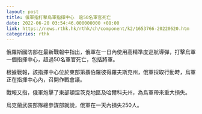```yaml
---
layout: post
title: 俄軍指打擊烏軍指揮中心　逾50名軍官死亡
date: 2022-06-20 03:54:46.000000000 +08:00
link: https://news.rthk.hk/rthk/ch/component/k2/1653766-20220620.htm
categories: rthk
---
```


俄羅斯國防部在最新戰報中指出，俄軍在一日內使用高精準度巡航導彈，打擊烏軍一個指揮中心，超過50名軍官死亡，包括將軍。

根據戰報，該指揮中心位於東部第聶伯羅彼得羅夫斯克州，俄軍採取行動時，烏軍正在指揮中心內，召開作戰會議。

戰報又指，俄軍炮擊了東部頓涅茨克地區及哈爾科夫州，為烏軍帶來重大損失。

烏克蘭武裝部隊總參謀部就說，俄軍在一天內損失250人。
